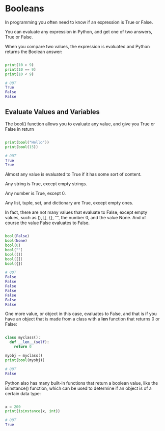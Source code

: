 # Booleans

In programming you often need to know if an expression is True or False.

You can evaluate any expression in Python, and get one of two answers, True or False.

When you compare two values, the expression is evaluated and Python returns the Boolean answer:

``` python

print(10 > 9)
print(10 == 9)
print(10 < 9)

# OUT
True
False
False
```

## Evaluate Values and Variables
The bool() function allows you to evaluate any value, and give you True or False in return


``` python

print(bool("Hello"))
print(bool(15))

# OUT
True
True
```

Almost any value is evaluated to True if it has some sort of content.

Any string is True, except empty strings.

Any number is True, except 0.

Any list, tuple, set, and dictionary are True, except empty ones.

In fact, there are not many values that evaluate to False, except empty values, such as (), [], {}, "", the number 0, and the value None. And of course the value False evaluates to False.

``` python

bool(False)
bool(None)
bool(0)
bool("")
bool(())
bool([])
bool({})

# OUT
False
False
False
False
False
False
False
```

One more value, or object in this case, evaluates to False, and that is if you have an object that is made from a class with a __len__ function that returns 0 or False:

``` python

class myclass():
  def __len__(self):
    return 0

myobj = myclass()
print(bool(myobj))

# OUT
False
```

Python also has many built-in functions that return a boolean value, like the isinstance() function, which can be used to determine if an object is of a certain data type:

``` python

x = 200
print(isinstance(x, int))

# OUT
True
```